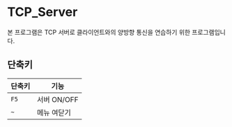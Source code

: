 # TCP_Server

본 프로그램은 TCP 서버로 클라이언트와의 양방향 통신을 연습하기 위한 프로그램입니다.


## 단축키

|단축키                          	|기능                         			|
|---------------------------	|-----------------------------	|
|`F5`            			     	|서버 ON/OFF             		|
|`~`          						|메뉴 여닫기            			|
